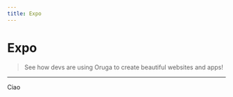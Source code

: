 ```yaml
---
title: Expo
---
```


# Expo

> See how devs are using Oruga to create beautiful websites and apps!

---

<o-button>Ciao</o-button>
<expo />

